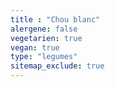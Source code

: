 ```yaml
---
title : "Chou blanc"
alergene: false
vegetarien: true
vegan: true
type: "legumes"
sitemap_exclude: true
--- 
```

